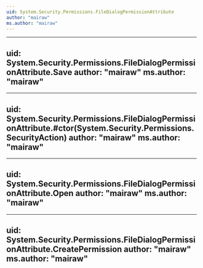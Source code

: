 ```yaml
---
uid: System.Security.Permissions.FileDialogPermissionAttribute
author: "mairaw"
ms.author: "mairaw"
---
```


---
uid: System.Security.Permissions.FileDialogPermissionAttribute.Save
author: "mairaw"
ms.author: "mairaw"
---

---
uid: System.Security.Permissions.FileDialogPermissionAttribute.#ctor(System.Security.Permissions.SecurityAction)
author: "mairaw"
ms.author: "mairaw"
---

---
uid: System.Security.Permissions.FileDialogPermissionAttribute.Open
author: "mairaw"
ms.author: "mairaw"
---

---
uid: System.Security.Permissions.FileDialogPermissionAttribute.CreatePermission
author: "mairaw"
ms.author: "mairaw"
---
